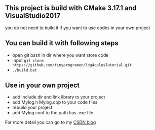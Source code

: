 ## This project is build with CMake 3.17.1 and VisualStudio2017

you do not need to build it if you want to use codes in your own project

## You can build it with following steps
- open git bash in dir where you want store code
- input ``git clone https://github.com/tinyprogramer/log4cplusTutorial.git``
- ``./build.bat``

## Use in your own project 

- add include dir and link library to your project
- add Mylog.h Mylog.cpp to your code files
- rebuild your project
- add Mylog.conf to the path has .exe file  


For more detail you can go to my [CSDN blog](https://blog.csdn.net/qq_41961619/article/details/106506504)